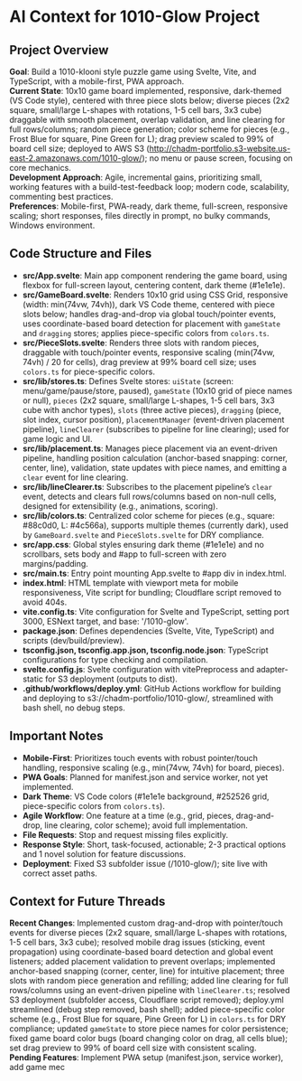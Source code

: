 # AI Context for 1010-Glow Project

## Project Overview

**Goal**: Build a 1010-klooni style puzzle game using Svelte, Vite, and TypeScript, with a mobile-first, PWA approach.  
**Current State**: 10x10 game board implemented, responsive, dark-themed (VS Code style), centered with three piece slots below; diverse pieces (2x2 square, small/large L-shapes with rotations, 1-5 cell bars, 3x3 cube) draggable with smooth placement, overlap validation, and line clearing for full rows/columns; random piece generation; color scheme for pieces (e.g., Frost Blue for square, Pine Green for L); drag preview scaled to 99% of board cell size; deployed to AWS S3 (http://chadm-portfolio.s3-website.us-east-2.amazonaws.com/1010-glow/); no menu or pause screen, focusing on core mechanics.  
**Development Approach**: Agile, incremental gains, prioritizing small, working features with a build-test-feedback loop; modern code, scalability, commenting best practices.  
**Preferences**: Mobile-first, PWA-ready, dark theme, full-screen, responsive scaling; short responses, files directly in prompt, no bulky commands, Windows environment.

## Code Structure and Files

- **src/App.svelte**: Main app component rendering the game board, using flexbox for full-screen layout, centering content, dark theme (#1e1e1e).
- **src/GameBoard.svelte**: Renders 10x10 grid using CSS Grid, responsive (width: min(74vw, 74vh)), dark VS Code theme, centered with piece slots below; handles drag-and-drop via global touch/pointer events, uses coordinate-based board detection for placement with `gameState` and `dragging` stores; applies piece-specific colors from `colors.ts`.
- **src/PieceSlots.svelte**: Renders three slots with random pieces, draggable with touch/pointer events, responsive scaling (min(74vw, 74vh) / 20 for cells), drag preview at 99% board cell size; uses `colors.ts` for piece-specific colors.
- **src/lib/stores.ts**: Defines Svelte stores: `uiState` (screen: menu/game/pause/store, paused), `gameState` (10x10 grid of piece names or null), `pieces` (2x2 square, small/large L-shapes, 1-5 cell bars, 3x3 cube with anchor types), `slots` (three active pieces), `dragging` (piece, slot index, cursor position), `placementManager` (event-driven placement pipeline), `lineClearer` (subscribes to pipeline for line clearing); used for game logic and UI.
- **src/lib/placement.ts**: Manages piece placement via an event-driven pipeline, handling position calculation (anchor-based snapping: corner, center, line), validation, state updates with piece names, and emitting a `clear` event for line clearing.
- **src/lib/lineClearer.ts**: Subscribes to the placement pipeline’s `clear` event, detects and clears full rows/columns based on non-null cells, designed for extensibility (e.g., animations, scoring).
- **src/lib/colors.ts**: Centralized color scheme for pieces (e.g., square: #88c0d0, L: #4c566a), supports multiple themes (currently dark), used by `GameBoard.svelte` and `PieceSlots.svelte` for DRY compliance.
- **src/app.css**: Global styles ensuring dark theme (#1e1e1e) and no scrollbars, sets body and #app to full-screen with zero margins/padding.
- **src/main.ts**: Entry point mounting App.svelte to #app div in index.html.
- **index.html**: HTML template with viewport meta for mobile responsiveness, Vite script for bundling; Cloudflare script removed to avoid 404s.
- **vite.config.ts**: Vite configuration for Svelte and TypeScript, setting port 3000, ESNext target, and base: '/1010-glow'.
- **package.json**: Defines dependencies (Svelte, Vite, TypeScript) and scripts (dev/build/preview).
- **tsconfig.json, tsconfig.app.json, tsconfig.node.json**: TypeScript configurations for type checking and compilation.
- **svelte.config.js**: Svelte configuration with vitePreprocess and adapter-static for S3 deployment (outputs to dist).
- **.github/workflows/deploy.yml**: GitHub Actions workflow for building and deploying to s3://chadm-portfolio/1010-glow/, streamlined with bash shell, no debug steps.

## Important Notes

- **Mobile-First**: Prioritizes touch events with robust pointer/touch handling, responsive scaling (e.g., min(74vw, 74vh) for board, pieces).
- **PWA Goals**: Planned for manifest.json and service worker, not yet implemented.
- **Dark Theme**: VS Code colors (#1e1e1e background, #252526 grid, piece-specific colors from `colors.ts`).
- **Agile Workflow**: One feature at a time (e.g., grid, pieces, drag-and-drop, line clearing, color scheme); avoid full implementation.
- **File Requests**: Stop and request missing files explicitly.
- **Response Style**: Short, task-focused, actionable; 2-3 practical options and 1 novel solution for feature discussions.
- **Deployment**: Fixed S3 subfolder issue (/1010-glow/); site live with correct asset paths.

## Context for Future Threads

**Recent Changes**: Implemented custom drag-and-drop with pointer/touch events for diverse pieces (2x2 square, small/large L-shapes with rotations, 1-5 cell bars, 3x3 cube); resolved mobile drag issues (sticking, event propagation) using coordinate-based board detection and global event listeners; added placement validation to prevent overlaps; implemented anchor-based snapping (corner, center, line) for intuitive placement; three slots with random piece generation and refilling; added line clearing for full rows/columns using an event-driven pipeline with `lineClearer.ts`; resolved S3 deployment (subfolder access, Cloudflare script removed); deploy.yml streamlined (debug step removed, bash shell); added piece-specific color scheme (e.g., Frost Blue for square, Pine Green for L) in `colors.ts` for DRY compliance; updated `gameState` to store piece names for color persistence; fixed game board color bugs (board changing color on drag, all cells blue); set drag preview to 99% of board cell size with consistent scaling.  
**Pending Features**: Implement PWA setup (manifest.json, service worker), add game mec